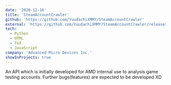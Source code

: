 ```yaml
---
date: '2020-12-16'
title: 'SteamAccountCrawler'
github: 'https://github.com/YuudachiXMMY/SteamAccountCrawler'
external: 'https://github.com/YuudachiXMMY/SteamAccountCrawler/releases/latest'
tech:
  - Python
  - HTML
  - TeX
  - JavaScript
company: 'Advanced Micro Devices Inc.'
showInProjects: true
---
```


An API which is initially developed for AMD internal use to analysis game testing accounts. Further bugs(features) are expected to be developed XD

